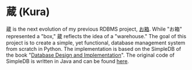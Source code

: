 # 蔵 (Kura)

蔵 is the next evolution of my previous RDBMS project, [お箱](https://github.com/ue-sho/ohako). While "お箱" represented a "box," 蔵 reflects the idea of a "warehouse." The goal of this project is to create a simple, yet functional, database management system from scratch in Python. The implementation is based on the SimpleDB of the book "[Database Design and Implementation](https://link.springer.com/book/10.1007/978-3-030-33836-7)". The original code of SimpleDB is written in Java and can be found [here](http://www.cs.bc.edu/~sciore/simpledb/).
